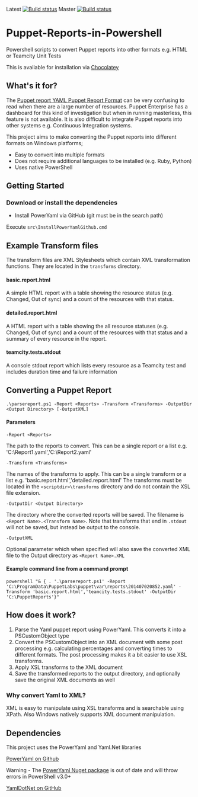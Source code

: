 Latest [![Build status](https://ci.appveyor.com/api/projects/status/prq49m7g2dggxgxj)](https://ci.appveyor.com/project/glennsarti/puppet-reports-in-powershell)
Master [![Build status](https://ci.appveyor.com/api/projects/status/prq49m7g2dggxgxj/branch/master)](https://ci.appveyor.com/project/glennsarti/puppet-reports-in-powershell/branch/master)

Puppet-Reports-in-Powershell
============================

Powershell scripts to convert Puppet reports into other formats e.g. HTML or Teamcity Unit Tests

This is available for installation via [Chocolatey](https://chocolatey.org/packages/poshpuppetreports)


What's it for?
--------------
The [Puppet report YAML Puppet Report Format](http://docs.puppetlabs.com/puppet/3/reference/format_report.html) can be very confusing to read when there are a large number of resources.
Puppet Enterprise has a dashboard for this kind of investigation but when in running masterless, this feature is not available.  It is also difficult to integrate Puppet reports into other systems e.g. Continuous Integration systems.

This project aims to make converting the Puppet reports into different formats on Windows platforms;
* Easy to convert into multiple formats
* Does not require additional languages to be installed (e.g. Ruby, Python)
* Uses native PowerShell

Getting Started
---------------
### Download or install the dependencies

* Install PowerYaml via GitHub (git must be in the search path)

Execute `src\InstallPowerYamlGithub.cmd`

Example Transform files
------------------------
The transform files are XML Stylesheets which contain XML transformation functions.  They are located in the `transforms` directory.

#### basic.report.html

A simple HTML report with a table showing the resource status (e.g. Changed, Out of sync) and a count of the resources with that status.

#### detailed.report.html

A HTML report with a table showing the all resource statuses (e.g. Changed, Out of sync) and a count of the resources with that status and a summary of every resource in the report.

#### teamcity.tests.stdout
A console stdout report which lists every resource as a Teamcity test and includes duration time and failure information


Converting a Puppet Report
--------------------------

`.\parsereport.ps1 -Report <Reports> -Transform <Transforms> -OutputDir <Output Directory> [-OutputXML]`

#### Parameters

`-Report <Reports>`

The path to the reports to convert. This can be a single report or a list e.g. 'C:\Report1.yaml','C:\Report2.yaml'


`-Transform <Transforms>`

The names of the transforms to apply. This can be a single transform or a list e.g. 'basic.report.html','detailed.report.html'
The transforms must be located in the `<scriptdir>\transforms` directory and do not contain the XSL file extension.

`-OutputDir <Output Directory>`

The directory where the converted reports will be saved.  The filename is `<Report Name>.<Transform Name>`.
Note that transforms that end in `.stdout` will not be saved, but instead be output to the console.


`-OutputXML`

Optional parameter which when specified will also save the converted XML file to the Output directory as `<Report Name>.XML`


#### Example command line from a command prompt
`powershell "& { . '.\parsereport.ps1' -Report 'C:\ProgramData\PuppetLabs\puppet\var\reports\201407020852.yaml' -Transform 'basic.report.html','teamcity.tests.stdout' -OutputDir 'C:\PuppetReports'}"`


How does it work?
-----------------
1. Parse the Yaml puppet report using PowerYaml. This converts it into a PSCustomObject type
2. Convert the PSCustomObject into an XML document with some post processing e.g. calculating percentages and converting times to different formats.  The post processing makes it a bit easier to use XSL transforms.
3. Apply XSL transforms to the XML document
4. Save the transformed reports to the output directory, and optionally save the original XML documents as well

### Why convert Yaml to XML?
XML is easy to manipulate using XSL transforms and is searchable using XPath.  Also Windows natively supports XML document manipulation.


Dependencies
------------
This project uses the PowerYaml and Yaml.Net libraries

[PowerYaml on Github](https://github.com/scottmuc/PowerYaml)

Warning - The [PowerYaml Nuget package](https://www.nuget.org/packages/PowerYaml/) is out of date and will throw errors in PowerShell v3.0+

[YamlDotNet on GitHub](https://github.com/aaubry/YamlDotNet)
